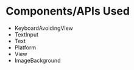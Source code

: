 # Components/APIs Used 

- KeyboardAvoidingView
- TextInput
- Text
- Platform 
- View
- ImageBackground